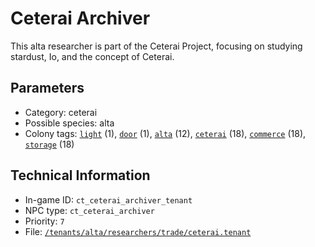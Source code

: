 # Ceterai Archiver

This alta researcher is part of the Ceterai Project, focusing on studying stardust, Io, and the concept of Ceterai.

## Parameters

- Category: ceterai
- Possible species: alta
- Colony tags: [`light`](https://ceterai.github.io/MyEnternia/Wiki/Tags/Light) (1), [`door`](https://ceterai.github.io/MyEnternia/Wiki/Tags/Door) (1), [`alta`](https://ceterai.github.io/MyEnternia/Wiki/Tags/Alta) (12), [`ceterai`](https://ceterai.github.io/MyEnternia/Wiki/Tags/Ceterai) (18), [`commerce`](https://ceterai.github.io/MyEnternia/Wiki/Tags/Commerce) (18), [`storage`](https://ceterai.github.io/MyEnternia/Wiki/Tags/Storage) (18)

## Technical Information

- In-game ID: `ct_ceterai_archiver_tenant`
- NPC type: `ct_ceterai_archiver`
- Priority: `7`
- File: [`/tenants/alta/researchers/trade/ceterai.tenant`](https://github.com/Ceterai/Enternia/blob/main/tenants/alta/researchers/trade/ceterai.tenant)
